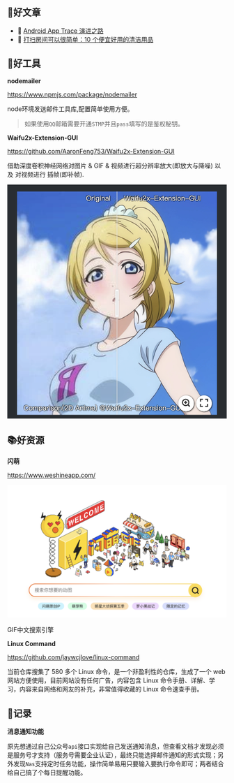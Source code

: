 
## 📖好文章
* 📄 [Android App Trace 演进之路](https://juejin.cn/post/7390934048258867211)
* 📄 [打扫房间可以很简单：10 个便宜好用的清洁用品](https://sspai.com/post/89304)


## 🔨好工具

**nodemailer**

https://www.npmjs.com/package/nodemailer

node环境发送邮件工具库,配置简单使用方便。
>如果使用`QQ`邮箱需要开通`STMP`并且`pass`填写的是鉴权秘钥。


**Waifu2x-Extension-GUI**

https://github.com/AaronFeng753/Waifu2x-Extension-GUI


借助深度卷积神经网络对图片 & GIF & 视频进行超分辨率放大(即放大与降噪) 以及 对视频进行 插帧(即补帧).

 ![20240714224856.png](imgs/20240714224856.png)

## 📚好资源

**闪萌**

https://www.weshineapp.com/

 ![20240714224605.png](imgs/20240714224605.png)

 GIF中文搜索引擎

**Linux Command**
 
 https://github.com/jaywcjlove/linux-command

 当前仓库搜集了 580 多个 Linux 命令，是一个非盈利性的仓库，生成了一个 web 网站方便使用，目前网站没有任何广告，内容包含 Linux 命令手册、详解、学习，内容来自网络和网友的补充，非常值得收藏的 Linux 命令速查手册。




## 📝记录

**消息通知功能**

原先想通过自己公众号`api`接口实现给自己发送通知消息，但查看文档才发现必须是服务号才支持（服务号需要企业认证），最终只能选择邮件通知的形式实现；另外发现`Nas`支持定时任务功能，操作简单易用只要输入要执行命令即可；两者结合给自己搞了个每日提醒功能。